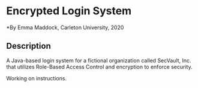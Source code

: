# Encrypted Login System
*By Emma Maddock, Carleton University, 2020

## Description
A Java-based login system for a fictional organization called SecVault, Inc. that utilizes Role-Based Access Control and encryption to enforce security.

Working on instructions.


